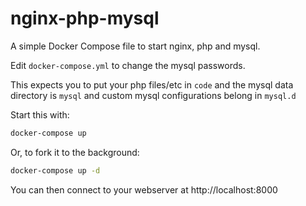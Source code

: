 # nginx-php-mysql

A simple Docker Compose file to start nginx, php and mysql.

Edit `docker-compose.yml` to change the mysql passwords.

This expects you to put your php files/etc in `code` and the mysql data directory is `mysql` and custom mysql configurations belong in `mysql.d`

Start this with:

```bash
docker-compose up
```

Or, to fork it to the background:

```bash
docker-compose up -d
```

You can then connect to your webserver at http://localhost:8000
